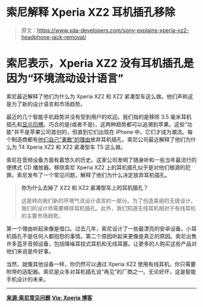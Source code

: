 # 索尼解释 Xperia XZ2 耳机插孔移除

> 原文：<https://www.xda-developers.com/sony-explains-xperia-xz2-headphone-jack-removal/>

# 索尼表示，Xperia XZ2 没有耳机插孔是因为“环境流动设计语言”

索尼最近解释了他们为什么为 Xperia XZ2 和 XZ2 紧凑型车这么做。他们声称这是为了新的设计语言和市场趋势。

最近的几个智能手机趋势并没有受到用户的欢迎。我们指的是移除 3.5 毫米耳机插孔和[显示凹槽](https://www.xda-developers.com/lg-g7-g7-plus-may-launch-display-notch/)。巧合的是(或者不是)，这两种趋势都可以追溯到苹果。这些“功能”并不是苹果公司首创的，但直到它们出现在 iPhone 中，它们才成为潮流。每个制造商都有[他们自己“勇敢”的理由](https://www.xda-developers.com/google-pixel-2-3-5mm-headphone-bezel/)放弃耳机插孔。索尼公司最近解释了他们为什么为 T4 Xperia XZ2 和 XZ2 紧凑型车 T5 这么做。

索尼在音频设备方面有着悠久的历史。这家公司发明了随身听和一些当年最流行的便携式 CD 播放器。移除索尼 Xperia XZ2 上的耳机插孔似乎是对他们根源的犯罪。索尼发布了一个常见问题，解释了他们为什么决定放弃耳机插孔。

> **你为什么去掉了 XZ2 和 XZ2 紧凑型车上的耳机插孔？**
> 
> 这是转向我们新的环境气流设计语言的一部分。为了创造美丽的无缝设计，我们的设计师需要移除耳机插孔。此外，我们知道无线耳机相对于有线耳机的主要市场趋势。

第一个理由听起来像是借口。过去几年，索尼设计了一些最漂亮的安卓设备。小耳机插孔不是任何人都抱怨的事情。第二个原因听起来更像是真正的原因。索尼出售许多蓝牙音频设备，包括降噪耳挂式耳机和无线耳塞。让更多的人购买这些产品对他们来说是件好事。

当然，就像其他设备一样，你仍然可以通过 Xperia XZ2 使用有线耳机。你只需要附带的适配器。索尼是众多对耳机插孔说“再见”的厂商之一。无论好坏，这是智能手机设计的未来。

* * *

[**来源:索尼常见问题**](https://blogs.sonymobile.com/2018/03/04/sony-mobile-mwc-2018-faq/amp/) [**Via: Xperia 博客**](http://www.xperiablog.net/2018/03/13/sony-explains-why-it-dropped-the-headphone-jack-for-the-xperia-xz2/)